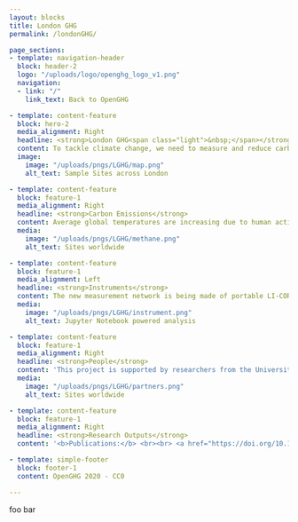 ```yaml
---
layout: blocks
title: London GHG
permalink: /londonGHG/

page_sections:
- template: navigation-header
  block: header-2
  logo: "/uploads/logo/openghg_logo_v1.png"
  navigation:
  - link: "/"
    link_text: Back to OpenGHG

- template: content-feature
  block: hero-2
  media_alignment: Right
  headline: <strong>London GHG<span class="light">&nbsp;</span></strong><br><span class="light">A new system for estimating London's emissions</span>
  content: To tackle climate change, we need to measure and reduce carbon emissions. London GHG is installing a new network of atmospheric measurements across the capital, and developing a new modelling framework to provide emission estimates of carbon dioxide and methane.
  image:
    image: "/uploads/pngs/LGHG/map.png"
    alt_text: Sample Sites across London

- template: content-feature
  block: feature-1
  media_alignment: Right
  headline: <strong>Carbon Emissions</strong>
  content: Average global temperatures are increasing due to human activity releasing vast quantities of greenhouse gases into the atmosphere, which trap heat from the sun. The two biggest contributors are carbon dioxide, released from burning fossil fuels in power plants, vehicles and buildings, and methane, which is released as natural gas leaks and from waste and water treatment. <br><br> London's government has proposed to make the city carbon neutral by 2050, inline with the 1.5ºc target of the Paris Agreement. For policy makers to be successful in this endeavor, they must have accurate information on London's emissions and how they change in relation to policy. The measurements from London GHG will provide important evidence to help reach the carbon neutral target.
  media:
    image: "/uploads/pngs/LGHG/methane.png"
    alt_text: Sites worldwide

- template: content-feature
  block: feature-1
  media_alignment: Left
  headline: <strong>Instruments</strong>
  content: The new measurement network is being made of portable LI-COR instruments. These lightweight instruments are easily installed in existing tall buildings, such as tower blocks and church spires, across the city. They continuously sample air that passes by, using a compact laser system to measure the concentrations of methane and carbon dioxide around London, which are sent to a central data repository.
  media:
    image: "/uploads/pngs/LGHG/instrument.png"
    alt_text: Jupyter Notebook powered analysis

- template: content-feature
  block: feature-1
  media_alignment: Right
  headline: <strong>People</strong>
  content: 'This project is supported by researchers from the University of Bristol, the University of Cambridge, Cranfield University, Cambridge Environmental Research Consultants and funded by the Natural Environment Research Council. <br><br> Want to ask a question or work with us? Please email us: <br><br> <b>Rod Jones</b>: <a href="mailto:rlj1001@cam.ac.uk">rlj1001@cam.ac.uk</a> <br> <b>Neil Harris</b>: <a href="mailto:neil.harris@cranfield.ac.uk">neil.harris@cranfield.ac.uk</a> <br> <b>Matt Rigby</b>: <a href="mailto:matt.rigby@bristol.ac.uk">matt.rigby@bristol.ac.uk</a> <br> <b>David Carruthers</b>: <a href="mailto:david.carruthers@cerc.co.uk">david.carruthers@cerc.co.uk</a>'
  media:
    image: "/uploads/pngs/LGHG/partners.png"
    alt_text: Sites worldwide

- template: content-feature
  block: feature-1
  media_alignment: Right
  headline: <strong>Research Outputs</strong>
  content: '<b>Publications:</b> <br><br> <a href="https://doi.org/10.1002/wea.3795">"Development of an urban greenhouse gas modelling system to support a London monitoring network", Hoare et. al. (2020)</a>'

- template: simple-footer
  block: footer-1
  content: OpenGHG 2020 - CC0

---
```

foo bar

